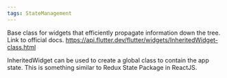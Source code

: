 ```yaml
---
tags: StateManagement
---
```

Base class for widgets that efficiently propagate information down the tree.
Link to official docs.
<https://api.flutter.dev/flutter/widgets/InheritedWidget-class.html>


InheritedWidget can be used to create a global class to contain the app state. This is something similar to Redux State Package in ReactJS.

